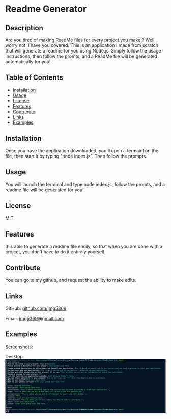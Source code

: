 
# Readme Generator 

## Description

Are you tired of making ReadMe files for every project you make!? Well worry not, I have you covered. This is an application I made from scratch that will generate a readme for you using Node.js. Simply follow the usage instructions, then follow the promts, and a ReadMe file will be generated automatically for you! 

## Table of Contents

- [Installation](#installation)
- [Usage](#usage)
- [License](#license)
- [Features](#features)
- [Contribute](#contribute)
- [Links](#links)
- [Examples](#examples)

## Installation

Once you have the application downloaded, you'll open a termainl on the file, then start it by typing "node index.js". Then follow the prompts. 

## Usage

You will launch the terminal and type node index.js, follow the promts, and a readme file will be generated for you! 


## License

MIT

## Features

It is able to generate a readme file easily, so that when you are done with a project, you don't have to do it entirely yourself. 

## Contribute

You can go to my github, and request the ability to make edits. 

## Links

GitHub: [github.com/jmg5369](https://github.com/jmg5369/ReadMe-Generator)

Email: [jmg5369@gmail.com](mailto:jmg5369@gmail.com)

## Examples

Screenshots:

Desktop:
![Desktop view of application](./Assets/Screen%20Shot%202022-08-29%20at%2010.51.08%20AM.png)


